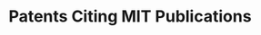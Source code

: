 ---
description: 'This collection encompasses patents that cite the scholarly works of
  Massachusetts Institute of Technology. '
record_creation_timestamp: 11/19/2020 17:20:46
shortname: patents_citing_mit
title: Patents Citing MIT Publications
url: https://www.lens.org/lens/search/patent/list?collectionId=22790&p=0&n=10
uuid: 6476ac03-71ee-4480-b2aa-e25871179689
---